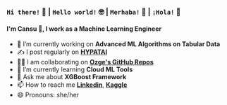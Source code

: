 ### ```Hi there!``` 👋 | ```Hello world!``` 🤓 | ```Merhaba!```  🦃 | ```¡Hola!``` 💃

#### I'm Cansu 🤝, I work as a Machine Learning Engineer 
- 🔭 I’m currently working on **Advanced ML Algorithms on Tabular Data**
- ✍️ I post regularly on [**HYPATAI**](https://medium.com/hypatai)
- 👯‍♀️ I am collaborating on [**Ozge's GitHub Repos**](https://github.com/Ozgeersoyleyen)
- 🌱 I’m currently learning **Cloud ML Tools**
- 💬 Ask me about **XGBoost Framework**
- 📫 How to reach me [**Linkedin**](https://www.linkedin.com/in/cansuerg/), [**Kaggle**](https://www.kaggle.com/cansu325945)
- 😄 Pronouns: she/her

